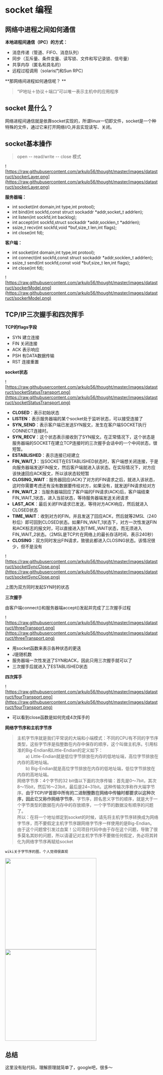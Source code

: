# socket 编程

## 网络中进程之间如何通信

**本地进程间通信（IPC）的方式：**

* 消息传递（管道、FIFO、消息队列）
* 同步（互斥量、条件变量、读写锁、文件和写记录锁、信号量）
* 共享内存（匿名和具名的）
* 远程过程调用（solaris门和Sun RPC）

**那网络间进程如何通信呢？ **     

> “IP地址＋协议＋端口”可以唯一表示主机中的应用程序

## socket 是什么？

网络进程间通信就是依靠socket实现的，所谓linux一切即文件，socket是一个种特殊的文件，通过它来打开网络I/O,并且实现读写、关闭。

## socket基本操作

> open -- read/write -- close 模式

![https://raw.githubusercontent.com/arkulo56/thought/master/images/datastruct/sockerLayer.png](https://raw.githubusercontent.com/arkulo56/thought/master/images/datastruct/sockerLayer.png)

**服务器端：**    

* int socket(int domain,int type,int protool);
* int bind(int sockfd,const struct sockaddr *addr,socket_t addrlen);
* int listen(int sockfd,int backlog);
* int accept(int sockfd,struct sockaddr *addr,socklen_t *addrlen);
* ssize_t recv(int sockfd,void *buf,size_t len,int flags);
* int close(int fd);

**客户端：**

* int socket(int domain,int type,int protool);
* int connect(int sockfd,const struct sockaddr *addr,socklen_t addrlen);
* ssize_t send(int sockfd,const void *buf,size_t len,int flags);
* int close(int fd);

![https://raw.githubusercontent.com/arkulo56/thought/master/images/datastruct/sockerModel.png](https://raw.githubusercontent.com/arkulo56/thought/master/images/datastruct/sockerModel.png)

## TCP/IP三次握手和四次挥手

**TCP的flags字段**

* SYN 建立连接
* FIN 关闭连接
* ACK 表示响应
* PSH 有DATA数据传输
* RST 连接重置

**socket状态**

![https://raw.githubusercontent.com/arkulo56/thought/master/images/datastruct/socketStatusTransport.png](https://raw.githubusercontent.com/arkulo56/thought/master/images/datastruct/socketStatusTransport.png)

* **CLOSED**：表示初始状态
* **LISTEN**：表示服务器端的某个socket处于监听状态，可以接受连接了
* **SYN_SEND**：表示客户端已发送SYN报文，发生在客户端SOCKET执行CONNECT连接时。
* **SYN_RECV**：这个状态表示接收到了SYN报文。在正常情况下，这个状态是服务器端的SOCKET在建立TCP连接时的三次握手会话中的一个中间状态，很短暂。
* **ESTABLISHED**：表示连接已经建立
* **FIN_WAIT_1**：当SOCKET在ESTABLISHED状态时，客户端想关闭连接，于是向服务器端发送FIN报文，然后客户端就进入该状态。在实际情况下，对方应该快速回应ACK报文，所以该状态较短暂
* **CLOSING_WAIT**：服务器回应(ACK)了对方的FIN请求之后，就进入该状态，这时你需要考虑还有没有数据要传给对方，如果没有，就发送FIN请求给对方
* **FIN_WAIT_2**：当服务器端回应了客户端的FIN请求(ACK)后，客户端结束FIN_WAIT_1状态，进入当前状态，等待服务器端发送关闭请求
* **LAST_ACK**：最后关闭FIN请求已发送，等待对方ACK响应，然后就进入CLOSED状态
* **TIME_WAIT**：收到对方的FIN，并且发送了回应ACK，然后就等2MSL（240秒后）即可回到CLOSED状态。如果FIN_WAIT_1状态下，对方一次性发送FIN和ACK标志的报文时，可以直接进入到TIME_WAIT状态，而无须进入FIN_WAIT_2状态。（2MSL是TCP片在网络上的最长存活时间，表示240秒）
* **CLOSING**：双方同时发出FIN请求，致彼此都进入CLOSING状态。该情况很少，但不是没有

![https://raw.githubusercontent.com/arkulo56/thought/master/images/datastruct/socketSyncClose.png](https://raw.githubusercontent.com/arkulo56/thought/master/images/datastruct/socketSyncClose.png)

上图为双方同时发起SYN时的状态

**三次握手**

由客户端connect()和服务器端accept()发起并完成了三次握手过程

![https://raw.githubusercontent.com/arkulo56/thought/master/images/datastruct/threeTransport.png](https://raw.githubusercontent.com/arkulo56/thought/master/images/datastruct/threeTransport.png)

* 用socket函数来表示各种状态的更迭
* J是随机数
* 服务器端一次性发送了SYN和ACK，因此只用三次握手就可以了
* 三次握手后就进入了ESTABLISHED状态

**四次挥手**

![https://raw.githubusercontent.com/arkulo56/thought/master/images/datastruct/fourTransport.png](https://raw.githubusercontent.com/arkulo56/thought/master/images/datastruct/fourTransport.png)

* 可以看到close函数是如何完成4次挥手的

**网络字节序和主机字节序**

> 主机字节序就是我们平常说的大端和小端模式：不同的CPU有不同的字节序类型，这些字节序是指整数在内存中保存的顺序，这个叫做主机序。引用标准的Big-Endian和Little-Endian的定义如下：     
　　a) Little-Endian就是低位字节排放在内存的低地址端，高位字节排放在内存的高地址端。     
　　b) Big-Endian就是高位字节排放在内存的低地址端，低位字节排放在内存的高地址端。     
网络字节序：4个字节的32 bit值以下面的次序传输：首先是0～7bit，其次8～15bit，然后16～23bit，最后是24~31bit。这种传输次序称作大端字节序。**由于TCP/IP首部中所有的二进制整数在网络中传输时都要求以这种次序，因此它又称作网络字节序**。字节序，顾名思义字节的顺序，就是大于一个字节类型的数据在内存中的存放顺序，一个字节的数据没有顺序的问题了。     
所以：在将一个地址绑定到socket的时候，请先将主机字节序转换成为网络字节序，而不要假定主机字节序跟网络字节序一样使用的是Big-Endian。由于这个问题曾引发过血案！公司项目代码中由于存在这个问题，导致了很多莫名其妙的问题，所以请谨记对主机字节序不要做任何假定，务必将其转化为网络字节序再赋给socket

`wiki关于字节序的图，个人觉得很直观`


<img src="https://raw.githubusercontent.com/arkulo56/thought/master/images/datastruct/Big_endian.png" width="300" />

<img src="https://raw.githubusercontent.com/arkulo56/thought/master/images/datastruct/Little_Endian.png" width="300" />  

## 总结

这里没有贴代码，理解原理就简单了，google吧，很多～